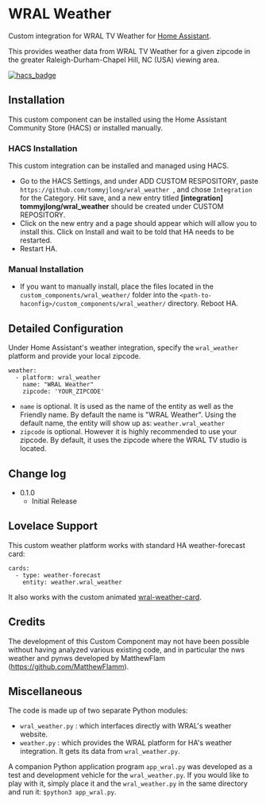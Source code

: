 # WRAL Weather

Custom integration for WRAL TV Weather for [Home Assistant](https://www.home-assistant.io/).

This provides weather data from WRAL TV Weather for a given
zipcode in the greater Raleigh-Durham-Chapel Hill, NC (USA) viewing area.

[![hacs_badge](https://img.shields.io/badge/HACS-Custom-orange.svg?style=for-the-badge)](https://github.com/custom-components/hacs)

## Installation
This custom component can be installed using the Home Assistant Community Store (HACS) or installed manually.
### HACS Installation
This custom integration can be installed and managed using HACS. 
- Go to the HACS Settings, and under ADD CUSTOM RESPOSITORY, paste ```https://github.com/tommyjlong/wral_weather ```, and chose ```Integration``` for the Category.  Hit save, and a new entry titled **[integration] 
tommyjlong/wral_weather** should be created under CUSTOM REPOSITORY.  
- Click on the new entry and a page should appear which will allow you to install this.  Click on Install and wait to be told that HA needs to be restarted.  
- Restart HA.
### Manual Installation
* If you want to manually install, place the files located in the `custom_components/wral_weather/` folder into the `<path-to-haconfig>/custom_components/wral_weather/` directory.  Reboot HA.

## Detailed Configuration
Under Home Assistant's weather integration, specify the ```wral_weather ``` platform and provide your local zipcode.
```
weather:
  - platform: wral_weather
    name: "WRAL Weather"
    zipcode: 'YOUR_ZIPCODE'

```
* ```name``` is optional.  It is used as the name of the entity as well as the Friendly name.  By default the name is "WRAL Weather".
Using the default name, the entity will show up as: ```weather.wral_weather```
* ```zipcode``` is optional.  However it is highly recommended to use your zipcode.  By default, it uses the zipcode where the WRAL TV studio is located.
## Change log
* 0.1.0
  * Initial Release

## Lovelace Support
This custom weather platform works with standard HA weather-forecast card:
```
cards:
  - type: weather-forecast
    entity: weather.wral_weather
```
It also works with the custom animated [wral-weather-card](https://github.com/tommyjlong/wral-weather-card).

## Credits
The development of this Custom Component may not have been possible without
having analyzed various existing code, and in particular the nws weather and pynws developed by 
MatthewFlam (https://github.com/MatthewFlamm).

## Miscellaneous
The code is made up of two separate Python modules: 
- ```wral_weather.py``` : which interfaces directly with WRAL's weather website.
- ```weather.py``` : which provides the WRAL platform for HA's weather integration.  It gets its data from ```wral_weather.py```.

A companion Python application program ```app_wral.py``` was developed as a test and development vehicle for the ```wral_weather.py```.  If you would like to play with it, simply place it and the ```wral_weather.py``` in the same directory and run it: ```$python3 app_wral.py```.
